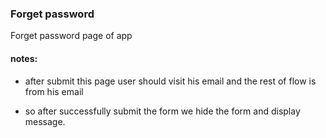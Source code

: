 ### Forget password

Forget password page of app

#### notes:

-   after submit this page user should visit his email and the rest of flow is from his email

-   so after successfully submit the form we hide the form and display message.
